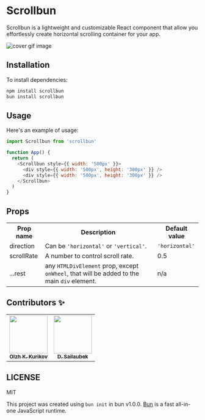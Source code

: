 # Scrollbun

Scrollbun is a lightweight and customizable React component that allow you effortlessly create horizontal scrolling container for your app.

![cover gif image](./hero.gif)

## Installation
To install dependencies:

```bash
npm install scrollbun
bun install scrollbun
```

## Usage
Here's an example of usage:

```javascript
import Scrollbun from 'scrollbun'

function App() {
  return (
    <Scrollbun style={{ width: '500px' }}>
      <div style={{ width: '500px', height: '300px' }} />
      <div style={{ width: '500px', height: '300px' }} />
    </Scrollbun>
  )
}
```

## Props

<table>
  <tr>
    <th>Prop name</th>
    <th>Description</th>
    <th>Default value</th>
  </tr>
  <tr>
    <td>direction</td>
    <td>Can be <code>'horizontal'</code> or <code>'vertical'</code>.</td>
    <td><code>'horizontal'</code></td>
  </tr>
  <tr>
    <td>scrollRate</td>
    <td>A number to control scroll rate.</td>
    <td>0.5</td>
  </tr>
  <tr>
    <td>...rest</td>
    <td>any <code>HTMLDivElement</code> prop, except <code>onWheel</code>, that will be added to the main <code>div</code> element.</td>
    <td>n/a</td>
  </tr>
</table>

## Contributors ✨

<table>
  <tr>
    <td align="center"><a href="https://www.linkedin.com/in/olzh2102/"><img src="https://avatars.githubusercontent.com/u/27337196?v=4?v=3?s=100" width="100px;" alt=""/><br /><sub><b>Olzh K. Kurikov</b></sub></a>
    <td align="center"><a href="https://www.linkedin.com/in/dinmukhamed-sailaubek-9a5a78234/"><img src="https://avatars.githubusercontent.com/u/57768070?v=4?v=4?s=100" width="100px;" alt=""/><br /><sub><b>D. Sailaubek</b></sub></a>
    
  </tr>
</table>

## LICENSE

MIT

This project was created using `bun init` in bun v1.0.0. [Bun](https://bun.sh) is a fast all-in-one JavaScript runtime.
